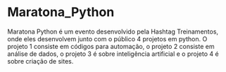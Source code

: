 # Maratona_Python
Maratona Python é um evento desenvolvido pela Hashtag Treinamentos, onde eles desenvolvem junto com o público 4 projetos em python. O projeto 1 consiste em códigos para automação, o projeto 2 consiste em análise de dados, o projeto 3 é sobre inteligência artificial e o projeto 4 é sobre criação de sites.
